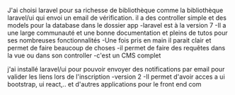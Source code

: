 J'ai choisi laravel pour sa  richesse de bibliothèque comme la bibliothèque laravel/ui qui envoi un email de vérification. il a des controller simple et des models pour la database dans le dossier app
-laravel est à la version 7
-Il a une large communauté et une bonne documentation et pleins de tutos pour ses nombreuses fonctionnalités
-Une fois pris en main il parait clair et permet de faire beaucoup de choses
-il permet de faire des requêtes dans la vue ou dans son controller
-c'est un CMS complet

j'ai installé laravel/ui pour pouvoir envoyer des notifications par email pour valider les liens lors de l'inscription
-version 2
-Il permet d'avoir acces a ui bootstrap, ui react,.. et d'autres applications pour le front end com
